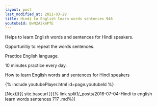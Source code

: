 ```yaml
---
layout: post
last_modified_at: 2021-03-29
title: Hindi to English learn words sentences 946 
youtubeId: BwN2A2knPfE
---
```

 
 
Helps to learn English words and sentences for Hindi speakers.

Opportunitiy to repeat the words sentences. 

Practice English language. 
 
10 minutes practice every day. 
 
How to learn English words and sentences for Hindi speakers 
 
{% include youtubePlayer.html id=page.youtubeId %}
 
 
[Next]({{ site.baseurl }}{% link  split1/_posts/2016-07-04-Hindi to english learn words sentences 717 .md%})
 
